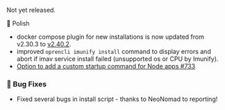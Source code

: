 Not yet released.

💅 Polish
- docker compose plugin for new installations is now updated from v2.30.3 to [v2.40.2](https://docs.docker.com/compose/releases/release-notes/#2402).
- improved `oprencli imunify install` command to display errors and abort if imav service install failed (unsupported os or CPU by Imunify).
- [Option to add a custom startup command for Node apps #733](https://github.com/stefanpejcic/OpenPanel/discussions/733)

### 🐛 Bug Fixes
- Fixed several bugs in install script - thanks to NeoNomad to reporting!
